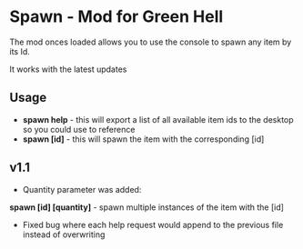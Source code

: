 # Spawn - Mod for Green Hell

The mod onces loaded allows you to use the console to spawn any item by its Id.

It works with the latest updates

## Usage

* **spawn help** - this will export a list of all available item ids to the desktop so you could use to reference
* **spawn [id]** - this will spawn the item with the corresponding [id]

## v1.1

* Quantity parameter was added:

**spawn [id] [quantity]** - spawn multiple instances of the item with the [id]

* Fixed bug where each help request would append to the previous file instead of overwriting
